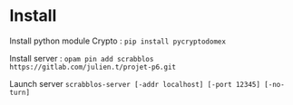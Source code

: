# Install

Install python module Crypto : 
`pip install pycryptodomex`

Install server :
`opam pin add scrabblos https://gitlab.com/julien.t/projet-p6.git`

Launch server 
`scrabblos-server [-addr localhost] [-port 12345] [-no-turn]`

